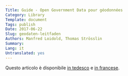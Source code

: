 ```yaml
---
Title: Guide - Open Government Data pour géodonnées
Category: Library
Template: document
Tags: publish
Date: 2017-06-22
Slug: geodaten-leitfaden
Authors: Manfred Loidold, Thomas Strösslin 
Summary:
Lang: it
Untranslated: yes
---
```


Questo articolo è disponibile [in tedesco](/de/library/geodaten-leitfaden) e [in francese](/fr/library/geodaten-leitfaden).
